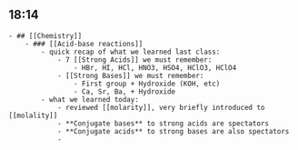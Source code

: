 ## 18:14
	- ## [[Chemistry]]
		- ### [[Acid-base reactions]]
			- quick recap of what we learned last class:
				- 7 [[Strong Acids]] we must remember:
					- HBr, HI, HCl, HNO3, HSO4, HClO3, HClO4
				- [[Strong Bases]] we must remember:
					- First group + Hydroxide (KOH, etc)
					- Ca, Sr, Ba, + Hydroxide
			- what we learned today:
				- reviewed [[molarity]], very briefly introduced to [[molality]]
				- **Conjugate bases** to strong acids are spectators
				- **Conjugate acids** to strong bases are also spectators
				-